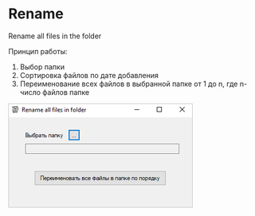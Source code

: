 # Rename
Rename all files in the folder

Принцип работы:
1. Выбор папки
2. Сортировка файлов по дате добавления 
3. Переименование всех файлов в выбранной папке от 1 до n, где n-число файлов папке 

![alt text](https://github.com/AlekseiKholin/Rename/raw/main/image/screenshot.PNG)
